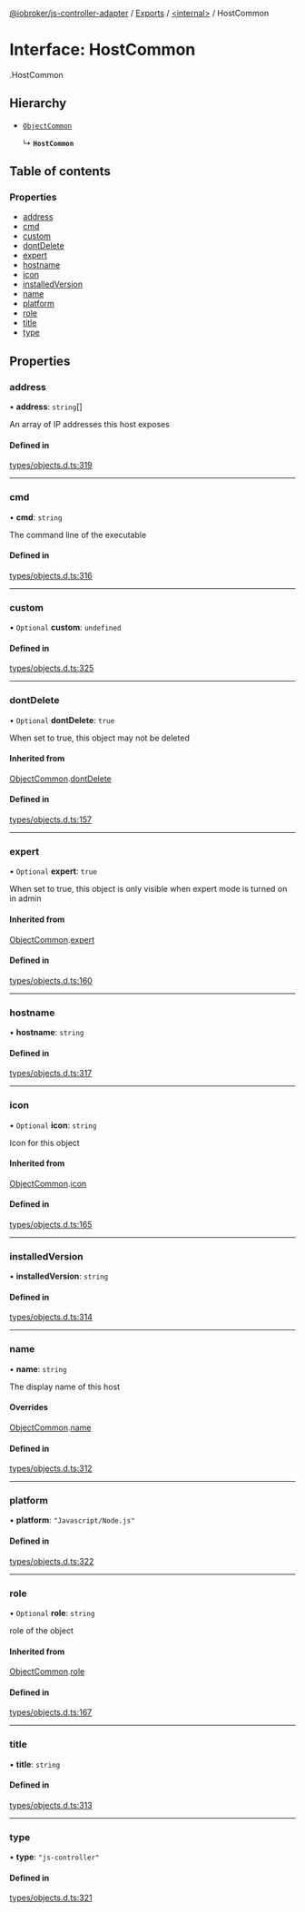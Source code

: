 [@iobroker/js-controller-adapter](../README.md) / [Exports](../modules.md) / [<internal\>](../modules/internal_.md) / HostCommon

# Interface: HostCommon

[<internal>](../modules/internal_.md).HostCommon

## Hierarchy

- [`ObjectCommon`](internal_.ObjectCommon.md)

  ↳ **`HostCommon`**

## Table of contents

### Properties

- [address](internal_.HostCommon.md#address)
- [cmd](internal_.HostCommon.md#cmd)
- [custom](internal_.HostCommon.md#custom)
- [dontDelete](internal_.HostCommon.md#dontdelete)
- [expert](internal_.HostCommon.md#expert)
- [hostname](internal_.HostCommon.md#hostname)
- [icon](internal_.HostCommon.md#icon)
- [installedVersion](internal_.HostCommon.md#installedversion)
- [name](internal_.HostCommon.md#name)
- [platform](internal_.HostCommon.md#platform)
- [role](internal_.HostCommon.md#role)
- [title](internal_.HostCommon.md#title)
- [type](internal_.HostCommon.md#type)

## Properties

### address

• **address**: `string`[]

An array of IP addresses this host exposes

#### Defined in

[types/objects.d.ts:319](https://github.com/ioBroker/ioBroker.js-controller/blob/f8686615/packages/types/objects.d.ts#L319)

___

### cmd

• **cmd**: `string`

The command line of the executable

#### Defined in

[types/objects.d.ts:316](https://github.com/ioBroker/ioBroker.js-controller/blob/f8686615/packages/types/objects.d.ts#L316)

___

### custom

• `Optional` **custom**: `undefined`

#### Defined in

[types/objects.d.ts:325](https://github.com/ioBroker/ioBroker.js-controller/blob/f8686615/packages/types/objects.d.ts#L325)

___

### dontDelete

• `Optional` **dontDelete**: ``true``

When set to true, this object may not be deleted

#### Inherited from

[ObjectCommon](internal_.ObjectCommon.md).[dontDelete](internal_.ObjectCommon.md#dontdelete)

#### Defined in

[types/objects.d.ts:157](https://github.com/ioBroker/ioBroker.js-controller/blob/f8686615/packages/types/objects.d.ts#L157)

___

### expert

• `Optional` **expert**: ``true``

When set to true, this object is only visible when expert mode is turned on in admin

#### Inherited from

[ObjectCommon](internal_.ObjectCommon.md).[expert](internal_.ObjectCommon.md#expert)

#### Defined in

[types/objects.d.ts:160](https://github.com/ioBroker/ioBroker.js-controller/blob/f8686615/packages/types/objects.d.ts#L160)

___

### hostname

• **hostname**: `string`

#### Defined in

[types/objects.d.ts:317](https://github.com/ioBroker/ioBroker.js-controller/blob/f8686615/packages/types/objects.d.ts#L317)

___

### icon

• `Optional` **icon**: `string`

Icon for this object

#### Inherited from

[ObjectCommon](internal_.ObjectCommon.md).[icon](internal_.ObjectCommon.md#icon)

#### Defined in

[types/objects.d.ts:165](https://github.com/ioBroker/ioBroker.js-controller/blob/f8686615/packages/types/objects.d.ts#L165)

___

### installedVersion

• **installedVersion**: `string`

#### Defined in

[types/objects.d.ts:314](https://github.com/ioBroker/ioBroker.js-controller/blob/f8686615/packages/types/objects.d.ts#L314)

___

### name

• **name**: `string`

The display name of this host

#### Overrides

[ObjectCommon](internal_.ObjectCommon.md).[name](internal_.ObjectCommon.md#name)

#### Defined in

[types/objects.d.ts:312](https://github.com/ioBroker/ioBroker.js-controller/blob/f8686615/packages/types/objects.d.ts#L312)

___

### platform

• **platform**: ``"Javascript/Node.js"``

#### Defined in

[types/objects.d.ts:322](https://github.com/ioBroker/ioBroker.js-controller/blob/f8686615/packages/types/objects.d.ts#L322)

___

### role

• `Optional` **role**: `string`

role of the object

#### Inherited from

[ObjectCommon](internal_.ObjectCommon.md).[role](internal_.ObjectCommon.md#role)

#### Defined in

[types/objects.d.ts:167](https://github.com/ioBroker/ioBroker.js-controller/blob/f8686615/packages/types/objects.d.ts#L167)

___

### title

• **title**: `string`

#### Defined in

[types/objects.d.ts:313](https://github.com/ioBroker/ioBroker.js-controller/blob/f8686615/packages/types/objects.d.ts#L313)

___

### type

• **type**: ``"js-controller"``

#### Defined in

[types/objects.d.ts:321](https://github.com/ioBroker/ioBroker.js-controller/blob/f8686615/packages/types/objects.d.ts#L321)
